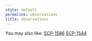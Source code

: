 ```yaml
---
style: default
permalink: observations
title: observations
---
```

You may also like:
[SCP-1586](http://scp-wiki.net/scp-1586)
[SCP-1544](http://scp-wiki.net/scp-1544)
